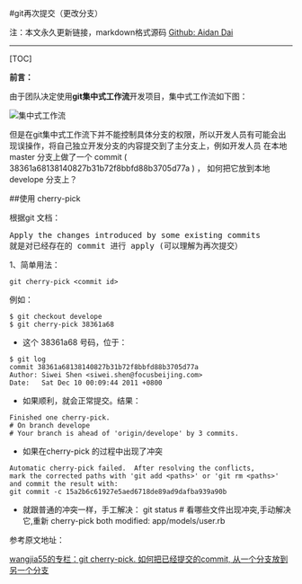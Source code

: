 #git再次提交（更改分支）

注：本文永久更新链接，markdown格式源码  [Github: Aidan Dai](https://github.com/AidanDai/blog)

******************************

[TOC]

**前言：**

由于团队决定使用**git集中式工作流**开发项目，集中式工作流如下图：

![集中式工作流](http://git.oschina.net/progit/figures/18333fig0501-tn.png)

但是在git集中式工作流下并不能控制具体分支的权限，所以开发人员有可能会出现误操作，将自己独立开发分支的内容提交到了主分支上，例如开发人员
在本地 master 分支上做了一个 commit ( 38361a68138140827b31b72f8bbfd88b3705d77a ) ， 如何把它放到本地 develope 分支上？

##使用 cherry-pick

根据git 文档：

<pre>Apply the changes introduced by some existing commits
就是对已经存在的 commit 进行 apply (可以理解为再次提交）
</pre>


1、简单用法：

```git
git cherry-pick <commit id>
```

例如：

```git
$ git checkout develope
$ git cherry-pick 38361a68     
```

- 这个 38361a68 号码，位于：
```git
$ git log
commit 38361a68138140827b31b72f8bbfd88b3705d77a
Author: Siwei Shen <siwei.shen@focusbeijing.com>
Date:   Sat Dec 10 00:09:44 2011 +0800
```

- 如果顺利，就会正常提交。结果：
```git
Finished one cherry-pick.
# On branch develope
# Your branch is ahead of 'origin/develope' by 3 commits.
```

- 如果在cherry-pick 的过程中出现了冲突
```git
Automatic cherry-pick failed.  After resolving the conflicts,
mark the corrected paths with 'git add <paths>' or 'git rm <paths>'
and commit the result with:
git commit -c 15a2b6c61927e5aed6718de89ad9dafba939a90b
```

- 就跟普通的冲突一样，手工解决：
git status    # 看哪些文件出现冲突,手动解决它,重新 cherry-pick
both modified:      app/models/user.rb

参考原文地址：

[wangjia55的专栏：git cherry-pick. 如何把已经提交的commit, 从一个分支放到另一个分支](http://blog.csdn.net/wangjia55/article/details/8489748)
